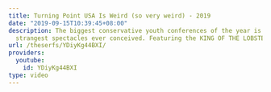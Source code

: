 ```yaml
---
title: Turning Point USA Is Weird (so very weird) - 2019
date: "2019-09-15T10:39:45+08:00"
description: The biggest conservative youth conferences of the year is one of the
  strangest spectacles ever conceived. Featuring the KING OF THE LOBSTERS!
url: /theserfs/YDiyKg44BXI/
providers:
  youtube:
    id: YDiyKg44BXI
type: video
---
```

